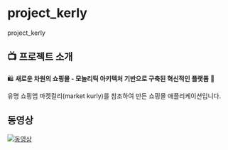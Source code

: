 # project_kerly
project_kerly

## :tv:  프로젝트 소개

🛍️ **새로운 차원의 쇼핑몰 - 모놀리틱 아키텍처 기반으로 구축된 혁신적인 플랫폼** 🚀

유명 쇼핑앱 마켓컬리(market kurly)를 참조하여 만든 쇼핑몰 애플리케이션입니다.

## 동영상

[![동영상](https://user-images.githubusercontent.com/132973592/285658474-e1332d97-19ce-4601-bc31-5780fd40b157.png)](https://youtu.be/P3CoA5pcXcg?si=Efi79rZG5JZH5-tA)
